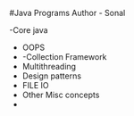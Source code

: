 #Java Programs
Author - Sonal

-Core java
- OOPS
- -Collection Framework
- Multithreading
- Design patterns
- FILE IO
- Other Misc concepts
- 